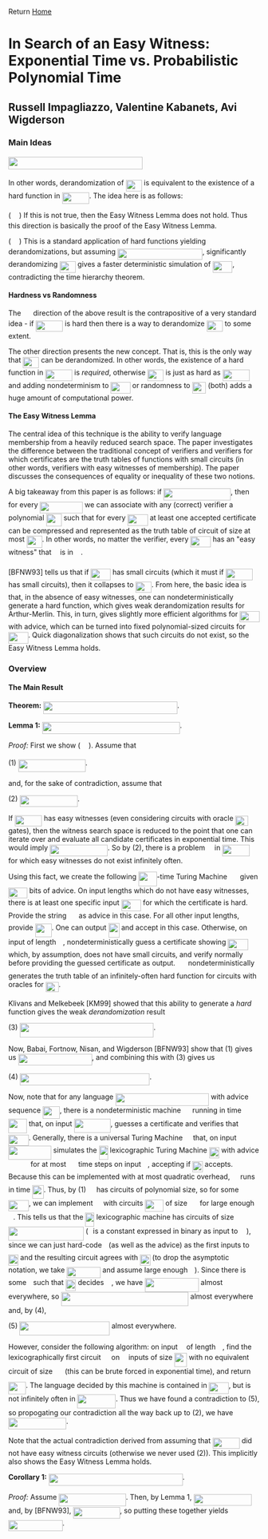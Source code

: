 Return [Home](https://matthewkatzman.github.io/notes/notes.html)

# In Search of an Easy Witness: Exponential Time vs. Probabilistic Polynomial Time

## Russell Impagliazzo, Valentine Kabanets, Avi Wigderson

### Main Ideas

#### <img src="/notes/papers/tex/b560ff2705f21960f31f0200a056e607.svg?invert_in_darkmode&sanitize=true" align="middle" width="268.58288655pt" height="24.65753399999998pt"/>

In other words, derandomization of <img src="/notes/papers/tex/ba007d1b3734900f1caf239e9617b838.svg?invert_in_darkmode&sanitize=true" align="middle" width="32.23728584999999pt" height="22.55708729999998pt"/> is equivalent to the existence of a hard function in <img src="/notes/papers/tex/3262497f78af8a499e76e85f7bdb9422.svg?invert_in_darkmode&sanitize=true" align="middle" width="54.42894764999999pt" height="22.55708729999998pt"/>.  The idea here is as follows:

(<img src="/notes/papers/tex/777d001ea1ec5971b67bb546ed760f97.svg?invert_in_darkmode&sanitize=true" align="middle" width="16.43840384999999pt" height="14.15524440000002pt"/>) If this is not true, then the Easy Witness Lemma does not hold.  Thus this direction is basically the proof of the Easy Witness Lemma.

(<img src="/notes/papers/tex/bd9e3b94a2cd2f370d50ece113f7b316.svg?invert_in_darkmode&sanitize=true" align="middle" width="16.43840384999999pt" height="14.15524440000002pt"/>) This is a standard application of hard functions yielding derandomizations, but assuming <img src="/notes/papers/tex/525986dc5b84a8968c8c8655d1e89fb7.svg?invert_in_darkmode&sanitize=true" align="middle" width="170.1359583pt" height="22.55708729999998pt"/>, significantly derandomizing <img src="/notes/papers/tex/ba007d1b3734900f1caf239e9617b838.svg?invert_in_darkmode&sanitize=true" align="middle" width="32.23728584999999pt" height="22.55708729999998pt"/> gives a faster deterministic simulation of <img src="/notes/papers/tex/0fa7e1e4059a89859c4afd74d72979f5.svg?invert_in_darkmode&sanitize=true" align="middle" width="39.634494899999986pt" height="22.55708729999998pt"/>, contradicting the time hierarchy theorem.

#### Hardness vs Randomness

The <img src="/notes/papers/tex/bd9e3b94a2cd2f370d50ece113f7b316.svg?invert_in_darkmode&sanitize=true" align="middle" width="16.43840384999999pt" height="14.15524440000002pt"/> direction of the above result is the contrapositive of a very standard idea - if <img src="/notes/papers/tex/3262497f78af8a499e76e85f7bdb9422.svg?invert_in_darkmode&sanitize=true" align="middle" width="54.42894764999999pt" height="22.55708729999998pt"/> is hard then there is a way to derandomize <img src="/notes/papers/tex/ba007d1b3734900f1caf239e9617b838.svg?invert_in_darkmode&sanitize=true" align="middle" width="32.23728584999999pt" height="22.55708729999998pt"/> to some extent.

The other direction presents the new concept.  That is, this is the only way that <img src="/notes/papers/tex/ba007d1b3734900f1caf239e9617b838.svg?invert_in_darkmode&sanitize=true" align="middle" width="32.23728584999999pt" height="22.55708729999998pt"/> can be derandomized.  In other words, the existence of a hard function in <img src="/notes/papers/tex/3262497f78af8a499e76e85f7bdb9422.svg?invert_in_darkmode&sanitize=true" align="middle" width="54.42894764999999pt" height="22.55708729999998pt"/> is *required*, otherwise <img src="/notes/papers/tex/ba007d1b3734900f1caf239e9617b838.svg?invert_in_darkmode&sanitize=true" align="middle" width="32.23728584999999pt" height="22.55708729999998pt"/> is just as hard as <img src="/notes/papers/tex/3262497f78af8a499e76e85f7bdb9422.svg?invert_in_darkmode&sanitize=true" align="middle" width="54.42894764999999pt" height="22.55708729999998pt"/> and adding nondeterminism to <img src="/notes/papers/tex/1badc9c9493a0421ec689d7633f092e8.svg?invert_in_darkmode&sanitize=true" align="middle" width="39.29203574999999pt" height="22.55708729999998pt"/> or randomness to <img src="/notes/papers/tex/93d804881a17daf5af04dfd29bae3c5b.svg?invert_in_darkmode&sanitize=true" align="middle" width="27.716759399999994pt" height="22.55708729999998pt"/> (both) adds a huge amount of computational power.

#### The Easy Witness Lemma

The central idea of this technique is the ability to verify language membership from a heavily reduced search space.  The paper investigates the difference between the traditional concept of verifiers and verifiers for which certificates are the truth tables of functions with small circuits (in other words, verifiers with easy witnesses of membership).  The paper discusses the consequences of equality or inequality of these two notions.

A big takeaway from this paper is as follows: if <img src="/notes/papers/tex/77fc0a70b06f5a122e80d7a9dd446aa7.svg?invert_in_darkmode&sanitize=true" align="middle" width="134.69101634999998pt" height="24.65753399999998pt"/>, then for every <img src="/notes/papers/tex/192ad4ff2d53a3ec021edaa9374abad4.svg?invert_in_darkmode&sanitize=true" align="middle" width="85.70732774999999pt" height="22.55708729999998pt"/> we can associate with any (correct) verifier a polynomial <img src="/notes/papers/tex/c62c4d1f4cea69da63734be038d89dea.svg?invert_in_darkmode&sanitize=true" align="middle" width="30.92287604999999pt" height="24.65753399999998pt"/> such that for every <img src="/notes/papers/tex/60cd4b11237e4bc3ddd5d01c0853f07d.svg?invert_in_darkmode&sanitize=true" align="middle" width="40.67336789999999pt" height="22.465723500000017pt"/> at least one accepted certificate can be compressed and represented as the truth table of circuit of size at most <img src="/notes/papers/tex/c62c4d1f4cea69da63734be038d89dea.svg?invert_in_darkmode&sanitize=true" align="middle" width="30.92287604999999pt" height="24.65753399999998pt"/>.  In other words, no matter the verifier, every <img src="/notes/papers/tex/60cd4b11237e4bc3ddd5d01c0853f07d.svg?invert_in_darkmode&sanitize=true" align="middle" width="40.67336789999999pt" height="22.465723500000017pt"/> has an "easy witness" that <img src="/notes/papers/tex/332cc365a4987aacce0ead01b8bdcc0b.svg?invert_in_darkmode&sanitize=true" align="middle" width="9.39498779999999pt" height="14.15524440000002pt"/> is in <img src="/notes/papers/tex/ddcb483302ed36a59286424aa5e0be17.svg?invert_in_darkmode&sanitize=true" align="middle" width="11.18724254999999pt" height="22.465723500000017pt"/>.

\[BFNW93\] tells us that if <img src="/notes/papers/tex/0fa7e1e4059a89859c4afd74d72979f5.svg?invert_in_darkmode&sanitize=true" align="middle" width="39.634494899999986pt" height="22.55708729999998pt"/> has small circuits (which it must if <img src="/notes/papers/tex/3262497f78af8a499e76e85f7bdb9422.svg?invert_in_darkmode&sanitize=true" align="middle" width="54.42894764999999pt" height="22.55708729999998pt"/> has small circuits), then it collapses to <img src="/notes/papers/tex/ba007d1b3734900f1caf239e9617b838.svg?invert_in_darkmode&sanitize=true" align="middle" width="32.23728584999999pt" height="22.55708729999998pt"/>.  From here, the basic idea is that, in the absence of easy witnesses, one can nondeterministically generate a hard function, which gives weak derandomization results for Arthur-Merlin.  This, in turn, gives slightly more efficient algorithms for <img src="/notes/papers/tex/0fa7e1e4059a89859c4afd74d72979f5.svg?invert_in_darkmode&sanitize=true" align="middle" width="39.634494899999986pt" height="22.55708729999998pt"/> with advice, which can be turned into fixed polynomial-sized circuits for <img src="/notes/papers/tex/0fa7e1e4059a89859c4afd74d72979f5.svg?invert_in_darkmode&sanitize=true" align="middle" width="39.634494899999986pt" height="22.55708729999998pt"/>.  Quick diagonalization shows that such circuits do not exist, so the Easy Witness Lemma holds.

### Overview

#### The Main Result

**Theorem:** <img src="/notes/papers/tex/9ff8b145b8b0b269a0062e64c43eb8d2.svg?invert_in_darkmode&sanitize=true" align="middle" width="268.58288655pt" height="24.65753399999998pt"/>.

**Lemma 1:** <img src="/notes/papers/tex/7f79b4f287a32cefcea2d5bb0245b209.svg?invert_in_darkmode&sanitize=true" align="middle" width="275.9800956pt" height="24.65753399999998pt"/>.

*Proof:* First we show (<img src="/notes/papers/tex/777d001ea1ec5971b67bb546ed760f97.svg?invert_in_darkmode&sanitize=true" align="middle" width="16.43840384999999pt" height="14.15524440000002pt"/>).  Assume that 

(1) <img src="/notes/papers/tex/77fc0a70b06f5a122e80d7a9dd446aa7.svg?invert_in_darkmode&sanitize=true" align="middle" width="134.69101634999998pt" height="24.65753399999998pt"/>.

and, for the sake of contradiction, assume that

(2) <img src="/notes/papers/tex/8de03f1ff93f09bbe377652be283542a.svg?invert_in_darkmode&sanitize=true" align="middle" width="115.98105419999997pt" height="22.831056599999986pt"/>.

If <img src="/notes/papers/tex/3262497f78af8a499e76e85f7bdb9422.svg?invert_in_darkmode&sanitize=true" align="middle" width="54.42894764999999pt" height="22.55708729999998pt"/> has easy witnesses (even considering circuits with oracle <img src="/notes/papers/tex/95d4aeb7638140fd70ba48c1d0a76c2d.svg?invert_in_darkmode&sanitize=true" align="middle" width="25.890204449999988pt" height="20.09134050000002pt"/> gates), then the witness search space is reduced to the point that one can iterate over and evaluate all candidate certificates in exponential time.  This would imply <img src="/notes/papers/tex/d5b0955968ea3cad6274f10a34ac8d12.svg?invert_in_darkmode&sanitize=true" align="middle" width="115.98105419999997pt" height="22.55708729999998pt"/>.  So by (2), there is a problem <img src="/notes/papers/tex/ddcb483302ed36a59286424aa5e0be17.svg?invert_in_darkmode&sanitize=true" align="middle" width="11.18724254999999pt" height="22.465723500000017pt"/> in <img src="/notes/papers/tex/3262497f78af8a499e76e85f7bdb9422.svg?invert_in_darkmode&sanitize=true" align="middle" width="54.42894764999999pt" height="22.55708729999998pt"/> for which easy witnesses do not exist infinitely often.

Using this fact, we create the following <img src="/notes/papers/tex/d68ffd33fdb660a33b5f4f61ed55160b.svg?invert_in_darkmode&sanitize=true" align="middle" width="36.97176944999999pt" height="29.190975000000005pt"/>-time Turing Machine <img src="/notes/papers/tex/fb97d38bcc19230b0acd442e17db879c.svg?invert_in_darkmode&sanitize=true" align="middle" width="17.73973739999999pt" height="22.465723500000017pt"/> given <img src="/notes/papers/tex/3f18d8f60c110e865571bba5ba67dcc6.svg?invert_in_darkmode&sanitize=true" align="middle" width="38.17727759999999pt" height="21.18721440000001pt"/> bits of advice.  On input lengths which do not have easy witnesses, there is at least one specific input <img src="/notes/papers/tex/36e95cdc0bd5ff0a4db1e282cb0402b8.svg?invert_in_darkmode&sanitize=true" align="middle" width="39.645998699999986pt" height="22.465723500000017pt"/> for which the certificate is hard.  Provide the string <img src="/notes/papers/tex/d0a62868544bbe8b43be9c0e7beb17cf.svg?invert_in_darkmode&sanitize=true" align="middle" width="16.58683124999999pt" height="21.18721440000001pt"/> as advice in this case.  For all other input lengths, provide <img src="/notes/papers/tex/3de7c9704c3fdf394d3bbbd915894994.svg?invert_in_darkmode&sanitize=true" align="middle" width="32.98915289999999pt" height="26.76175259999998pt"/>.  One can output <img src="/notes/papers/tex/5254e6ee076b978d5eb10b36ba83cffc.svg?invert_in_darkmode&sanitize=true" align="middle" width="22.011217799999987pt" height="28.92981300000002pt"/> and accept in this case.  Otherwise, on input of length <img src="/notes/papers/tex/55a049b8f161ae7cfeb0197d75aff967.svg?invert_in_darkmode&sanitize=true" align="middle" width="9.86687624999999pt" height="14.15524440000002pt"/>, nondeterministically guess a certificate showing <img src="/notes/papers/tex/60cd4b11237e4bc3ddd5d01c0853f07d.svg?invert_in_darkmode&sanitize=true" align="middle" width="40.67336789999999pt" height="22.465723500000017pt"/> which, by assumption, does not have small circuits, and verify normally before providing the guessed certificate as output.  <img src="/notes/papers/tex/fb97d38bcc19230b0acd442e17db879c.svg?invert_in_darkmode&sanitize=true" align="middle" width="17.73973739999999pt" height="22.465723500000017pt"/> nondeterministically generates the truth table of an infinitely-often hard function for circuits with oracles for <img src="/notes/papers/tex/95d4aeb7638140fd70ba48c1d0a76c2d.svg?invert_in_darkmode&sanitize=true" align="middle" width="25.890204449999988pt" height="20.09134050000002pt"/>.

Klivans and Melkebeek \[KM99\] showed that this ability to generate a *hard* function gives the weak *derandomization* result

(3) <img src="/notes/papers/tex/4e86b8b0cd20852ec4ac817fc5b6f8c4.svg?invert_in_darkmode&sanitize=true" align="middle" width="268.5137961pt" height="28.92981300000002pt"/>.

Now, Babai, Fortnow, Nisan, and Wigderson \[BFNW93\] show that (1) gives us <img src="/notes/papers/tex/e9338db5ed13d5096e92191a285dca77.svg?invert_in_darkmode&sanitize=true" align="middle" width="147.94430309999998pt" height="22.55708729999998pt"/>, and combining this with (3) gives us 

(4) <img src="/notes/papers/tex/213a7f85b1da5766cc913a0a8db53f80.svg?invert_in_darkmode&sanitize=true" align="middle" width="260.0010995999999pt" height="24.65753399999998pt"/>.

Now, note that for any language <img src="/notes/papers/tex/dd48c7d3098a962704a9ae9c99fb5437.svg?invert_in_darkmode&sanitize=true" align="middle" width="187.71830054999998pt" height="24.65753399999998pt"/> with advice sequence <img src="/notes/papers/tex/819c7cae4698d7e6622b092e0b0a12c5.svg?invert_in_darkmode&sanitize=true" align="middle" width="34.07550464999999pt" height="24.65753399999998pt"/>, there is a nondeterministic machine <img src="/notes/papers/tex/f9c4988898e7f532b9f826a75014ed3c.svg?invert_in_darkmode&sanitize=true" align="middle" width="14.99998994999999pt" height="22.465723500000017pt"/> running in time <img src="/notes/papers/tex/d68ffd33fdb660a33b5f4f61ed55160b.svg?invert_in_darkmode&sanitize=true" align="middle" width="36.97176944999999pt" height="29.190975000000005pt"/> that, on input <img src="/notes/papers/tex/2c27a0e590c1b7a376b7f68e412b2d6b.svg?invert_in_darkmode&sanitize=true" align="middle" width="73.18699905pt" height="27.94539330000001pt"/>, guesses a certificate and verifies that <img src="/notes/papers/tex/60cd4b11237e4bc3ddd5d01c0853f07d.svg?invert_in_darkmode&sanitize=true" align="middle" width="40.67336789999999pt" height="22.465723500000017pt"/>.  Generally, there is a universal Turing Machine <img src="/notes/papers/tex/6bac6ec50c01592407695ef84f457232.svg?invert_in_darkmode&sanitize=true" align="middle" width="13.01596064999999pt" height="22.465723500000017pt"/> that, on input <img src="/notes/papers/tex/78f9f3962dc6f675141561e2a8f2a8d9.svg?invert_in_darkmode&sanitize=true" align="middle" width="86.15610794999998pt" height="27.94539330000001pt"/> simulates the <img src="/notes/papers/tex/2816079e0c533ee8a8148e5215141fe3.svg?invert_in_darkmode&sanitize=true" align="middle" width="18.06055514999999pt" height="27.91243950000002pt"/> lexicographic Turing Machine <img src="/notes/papers/tex/e8a87898efc00bd6e44ae2c7edcfcd1c.svg?invert_in_darkmode&sanitize=true" align="middle" width="20.598413549999993pt" height="22.465723500000017pt"/> with advice <img src="/notes/papers/tex/4584753bee630af64e7231ab708b4c7e.svg?invert_in_darkmode&sanitize=true" align="middle" width="40.59571394999999pt" height="14.15524440000002pt"/> for at most <img src="/notes/papers/tex/f8f25e4580c418a51dc556db0d8d2b93.svg?invert_in_darkmode&sanitize=true" align="middle" width="16.34523329999999pt" height="21.839370299999988pt"/> time steps on input <img src="/notes/papers/tex/332cc365a4987aacce0ead01b8bdcc0b.svg?invert_in_darkmode&sanitize=true" align="middle" width="9.39498779999999pt" height="14.15524440000002pt"/>, accepting if <img src="/notes/papers/tex/e8a87898efc00bd6e44ae2c7edcfcd1c.svg?invert_in_darkmode&sanitize=true" align="middle" width="20.598413549999993pt" height="22.465723500000017pt"/> accepts.  Because this can be implemented with at most quadratic overhead, <img src="/notes/papers/tex/6bac6ec50c01592407695ef84f457232.svg?invert_in_darkmode&sanitize=true" align="middle" width="13.01596064999999pt" height="22.465723500000017pt"/> runs in time <img src="/notes/papers/tex/d28295e60fcb6a3ca543858aaf794ac9.svg?invert_in_darkmode&sanitize=true" align="middle" width="22.89777929999999pt" height="26.76175259999998pt"/>.  Thus, by (1) <img src="/notes/papers/tex/6bac6ec50c01592407695ef84f457232.svg?invert_in_darkmode&sanitize=true" align="middle" width="13.01596064999999pt" height="22.465723500000017pt"/> has circuits of polynomial size, so for some <img src="/notes/papers/tex/b9798a6be0b063a31e64e1c3b8d0988c.svg?invert_in_darkmode&sanitize=true" align="middle" width="41.03867954999999pt" height="22.831056599999986pt"/>, we can implement <img src="/notes/papers/tex/6bac6ec50c01592407695ef84f457232.svg?invert_in_darkmode&sanitize=true" align="middle" width="13.01596064999999pt" height="22.465723500000017pt"/> with circuits <img src="/notes/papers/tex/472992d46a71981edd1dea7c131bd026.svg?invert_in_darkmode&sanitize=true" align="middle" width="37.135200299999994pt" height="24.65753399999998pt"/> of size <img src="/notes/papers/tex/caffed0f63065b42501fe6d23e50bbf9.svg?invert_in_darkmode&sanitize=true" align="middle" width="17.132905349999987pt" height="27.91243950000002pt"/> for large enough <img src="/notes/papers/tex/55a049b8f161ae7cfeb0197d75aff967.svg?invert_in_darkmode&sanitize=true" align="middle" width="9.86687624999999pt" height="14.15524440000002pt"/>.  This tells us that the <img src="/notes/papers/tex/2816079e0c533ee8a8148e5215141fe3.svg?invert_in_darkmode&sanitize=true" align="middle" width="18.06055514999999pt" height="27.91243950000002pt"/> lexicographic machine has circuits of size <img src="/notes/papers/tex/821c27d68262b44c38cf41f0e79f2a18.svg?invert_in_darkmode&sanitize=true" align="middle" width="151.14335279999997pt" height="27.94539330000001pt"/> (<img src="/notes/papers/tex/77a3b857d53fb44e33b53e4c8b68351a.svg?invert_in_darkmode&sanitize=true" align="middle" width="5.663225699999989pt" height="21.68300969999999pt"/> is a constant expressed in binary as input to <img src="/notes/papers/tex/6bac6ec50c01592407695ef84f457232.svg?invert_in_darkmode&sanitize=true" align="middle" width="13.01596064999999pt" height="22.465723500000017pt"/>), since we can just hard-code <img src="/notes/papers/tex/77a3b857d53fb44e33b53e4c8b68351a.svg?invert_in_darkmode&sanitize=true" align="middle" width="5.663225699999989pt" height="21.68300969999999pt"/> (as well as the advice) as the first inputs to <img src="/notes/papers/tex/269df1b24837e284ec791de3ae768620.svg?invert_in_darkmode&sanitize=true" align="middle" width="19.87487204999999pt" height="22.465723500000017pt"/> and the resulting circuit agrees with <img src="/notes/papers/tex/e8a87898efc00bd6e44ae2c7edcfcd1c.svg?invert_in_darkmode&sanitize=true" align="middle" width="20.598413549999993pt" height="22.465723500000017pt"/> (to drop the asymptotic notation, we take <img src="/notes/papers/tex/10e6efdabaa434b75fda9d534d66ecac.svg?invert_in_darkmode&sanitize=true" align="middle" width="67.85935694999998pt" height="22.831056599999986pt"/> and assume large enough <img src="/notes/papers/tex/55a049b8f161ae7cfeb0197d75aff967.svg?invert_in_darkmode&sanitize=true" align="middle" width="9.86687624999999pt" height="14.15524440000002pt"/>).  Since there is some <img src="/notes/papers/tex/77a3b857d53fb44e33b53e4c8b68351a.svg?invert_in_darkmode&sanitize=true" align="middle" width="5.663225699999989pt" height="21.68300969999999pt"/> such that <img src="/notes/papers/tex/e8a87898efc00bd6e44ae2c7edcfcd1c.svg?invert_in_darkmode&sanitize=true" align="middle" width="20.598413549999993pt" height="22.465723500000017pt"/> decides <img src="/notes/papers/tex/ddcb483302ed36a59286424aa5e0be17.svg?invert_in_darkmode&sanitize=true" align="middle" width="11.18724254999999pt" height="22.465723500000017pt"/>, we have <img src="/notes/papers/tex/96220ab4de9e9a9db5118000767ca285.svg?invert_in_darkmode&sanitize=true" align="middle" width="108.26209019999999pt" height="27.94539330000001pt"/> almost everywhere, so <img src="/notes/papers/tex/afd1d9bc915366f5445b3824dde604b9.svg?invert_in_darkmode&sanitize=true" align="middle" width="255.34126034999997pt" height="27.94539330000001pt"/> almost everywhere and, by (4),

(5) <img src="/notes/papers/tex/eb81fac0175f1014da70e12ca2ad5bf6.svg?invert_in_darkmode&sanitize=true" align="middle" width="180.54488924999998pt" height="27.94539330000001pt"/> almost everywhere.

However, consider the following algorithm: on input <img src="/notes/papers/tex/332cc365a4987aacce0ead01b8bdcc0b.svg?invert_in_darkmode&sanitize=true" align="middle" width="9.39498779999999pt" height="14.15524440000002pt"/> of length <img src="/notes/papers/tex/55a049b8f161ae7cfeb0197d75aff967.svg?invert_in_darkmode&sanitize=true" align="middle" width="9.86687624999999pt" height="14.15524440000002pt"/>, find the lexicographically first circuit <img src="/notes/papers/tex/9b325b9e31e85137d1de765f43c0f8bc.svg?invert_in_darkmode&sanitize=true" align="middle" width="12.92464304999999pt" height="22.465723500000017pt"/> on <img src="/notes/papers/tex/55a049b8f161ae7cfeb0197d75aff967.svg?invert_in_darkmode&sanitize=true" align="middle" width="9.86687624999999pt" height="14.15524440000002pt"/> inputs of size <img src="/notes/papers/tex/8224eee88e79590f29fc5f7be8ab0b6a.svg?invert_in_darkmode&sanitize=true" align="middle" width="24.92916359999999pt" height="27.91243950000002pt"/> with no equivalent circuit of size <img src="/notes/papers/tex/bb32ea06aa4bd99833ad650f5b208ac6.svg?invert_in_darkmode&sanitize=true" align="middle" width="16.709954249999992pt" height="27.91243950000002pt"/> (this can be brute forced in exponential time), and return <img src="/notes/papers/tex/7418da18c225a344fedb873186962548.svg?invert_in_darkmode&sanitize=true" align="middle" width="35.10505844999999pt" height="24.65753399999998pt"/>.  The language decided by this machine is contained in <img src="/notes/papers/tex/0fa7e1e4059a89859c4afd74d72979f5.svg?invert_in_darkmode&sanitize=true" align="middle" width="39.634494899999986pt" height="22.55708729999998pt"/>, but is not infinitely often in <img src="/notes/papers/tex/5d2787d9b937e34dfd76e2ac42022f75.svg?invert_in_darkmode&sanitize=true" align="middle" width="76.9837101pt" height="27.94539330000001pt"/>.  Thus we have found a contradiction to (5), so propogating our contradiction all the way back up to (2), we have <img src="/notes/papers/tex/8a3ba03e853c696016ef3c38745c3557.svg?invert_in_darkmode&sanitize=true" align="middle" width="115.98106079999998pt" height="22.55708729999998pt"/>.

Note that the actual contradiction derived from assuming that <img src="/notes/papers/tex/3262497f78af8a499e76e85f7bdb9422.svg?invert_in_darkmode&sanitize=true" align="middle" width="54.42894764999999pt" height="22.55708729999998pt"/> did not have easy witness circuits (otherwise we never used (2)).  This implicitly also shows the Easy Witness Lemma holds.

**Corollary 1:** <img src="/notes/papers/tex/9ff8b145b8b0b269a0062e64c43eb8d2.svg?invert_in_darkmode&sanitize=true" align="middle" width="268.58288655pt" height="24.65753399999998pt"/>.

*Proof:* Assume <img src="/notes/papers/tex/77fc0a70b06f5a122e80d7a9dd446aa7.svg?invert_in_darkmode&sanitize=true" align="middle" width="134.69101634999998pt" height="24.65753399999998pt"/>.  Then, by Lemma 1, <img src="/notes/papers/tex/d5b0955968ea3cad6274f10a34ac8d12.svg?invert_in_darkmode&sanitize=true" align="middle" width="115.98105419999997pt" height="22.55708729999998pt"/> and, by \[BFNW93\], <img src="/notes/papers/tex/bb5980de7f884b8d1477c955948ce00d.svg?invert_in_darkmode&sanitize=true" align="middle" width="93.78939899999999pt" height="22.55708729999998pt"/>, so putting these together yields <img src="/notes/papers/tex/19b7f8871f061787a955b31743ba1af7.svg?invert_in_darkmode&sanitize=true" align="middle" width="108.58384514999999pt" height="22.55708729999998pt"/>.
